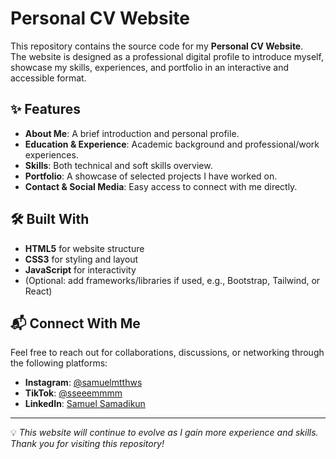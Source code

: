 # Personal CV Website

This repository contains the source code for my **Personal CV Website**.  
The website is designed as a professional digital profile to introduce myself, showcase my skills, experiences, and portfolio in an interactive and accessible format.

## ✨ Features
- **About Me**: A brief introduction and personal profile.  
- **Education & Experience**: Academic background and professional/work experiences.  
- **Skills**: Both technical and soft skills overview.  
- **Portfolio**: A showcase of selected projects I have worked on.  
- **Contact & Social Media**: Easy access to connect with me directly.  

## 🛠️ Built With
- **HTML5** for website structure  
- **CSS3** for styling and layout  
- **JavaScript** for interactivity  
- (Optional: add frameworks/libraries if used, e.g., Bootstrap, Tailwind, or React)  

## 📬 Connect With Me
Feel free to reach out for collaborations, discussions, or networking through the following platforms:  

- **Instagram**: [@samuelmtthws](https://www.instagram.com/samuelmtthws)  
- **TikTok**: [@sseeemmmm](https://www.tiktok.com/@sseeemmmm)  
- **LinkedIn**: [Samuel Samadikun](https://www.linkedin.com/in/samuel-samadikun-8bba07232)  

---

💡 *This website will continue to evolve as I gain more experience and skills. Thank you for visiting this repository!*  

